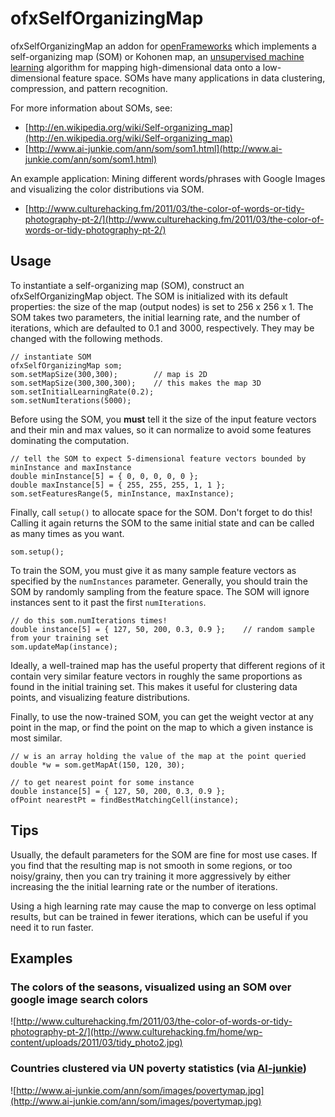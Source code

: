 # ofxSelfOrganizingMap 

ofxSelfOrganizingMap an addon for [openFrameworks](http://openframeworks.cc/) which implements a self-organizing map (SOM) or Kohonen map, an [unsupervised machine learning](http://en.wikipedia.org/wiki/Unsupervised_learning) algorithm for mapping high-dimensional data onto a low-dimensional feature space. SOMs have many applications in data clustering, compression, and pattern recognition. 

For more information about SOMs, see:
* [http://en.wikipedia.org/wiki/Self-organizing_map](http://en.wikipedia.org/wiki/Self-organizing_map)
* [http://www.ai-junkie.com/ann/som/som1.html](http://www.ai-junkie.com/ann/som/som1.html)

An example application: Mining different words/phrases with Google Images and visualizing the color distributions via SOM.
* [http://www.culturehacking.fm/2011/03/the-color-of-words-or-tidy-photography-pt-2/](http://www.culturehacking.fm/2011/03/the-color-of-words-or-tidy-photography-pt-2/)


## Usage

To instantiate a self-organizing map (SOM), construct an ofxSelfOrganizingMap object. The SOM is initialized with its default properties: the size of the map (output nodes) is set to 256 x 256 x 1. The SOM takes two parameters, the initial learning rate, and the number of iterations, which are defaulted to 0.1 and 3000, respectively. They may be changed with the following methods.

	// instantiate SOM 
	ofxSelfOrganizingMap som;
	som.setMapSize(300,300);		// map is 2D
	som.setMapSize(300,300,300);	// this makes the map 3D
	som.setInitialLearningRate(0.2);
	som.setNumIterations(5000);
	
Before using the SOM, you **must** tell it the size of the input feature vectors and their min and max values, so it can normalize to avoid some features dominating the computation.

	// tell the SOM to expect 5-dimensional feature vectors bounded by minInstance and maxInstance
	double minInstance[5] = { 0, 0, 0, 0, 0 };
	double maxInstance[5] = { 255, 255, 255, 1, 1 };
	som.setFeaturesRange(5, minInstance, maxInstance);
	
Finally, call `setup()` to allocate space for the SOM. Don't forget to do this! Calling it again returns the SOM to the same initial state and can be called as many times as you want.

	som.setup();
	
To train the SOM, you must give it as many sample feature vectors as specified by the `numInstances` parameter. Generally, you should train the SOM by randomly sampling from the feature space. The SOM will ignore instances sent to it past the first `numIterations`.

	// do this som.numIterations times!
	double instance[5] = { 127, 50, 200, 0.3, 0.9 };	// random sample from your training set
	som.updateMap(instance);

Ideally, a well-trained map has the useful property that different regions of it contain very similar feature vectors in roughly the same proportions as found in the initial training set. This makes it useful for clustering data points, and visualizing feature distributions.

Finally, to use the now-trained SOM, you can get the weight vector at any point in the map, or find the point on the map to which a given instance is most similar.
	
	// w is an array holding the value of the map at the point queried
	double *w = som.getMapAt(150, 120, 30);	
	
	// to get nearest point for some instance
	double instance[5] = { 127, 50, 200, 0.3, 0.9 };
	ofPoint nearestPt = findBestMatchingCell(instance);


## Tips

Usually, the default parameters for the SOM are fine for most use cases.  If you find that the resulting map is not smooth in some regions, or too noisy/grainy, then you can try training it more aggressively by either increasing the the initial learning rate or the number of iterations.  

Using a high learning rate may cause the map to converge on less optimal results, but can be trained in fewer iterations, which can be useful if you need it to run faster.


## Examples

### The colors of the seasons, visualized using an SOM over google image search colors

![http://www.culturehacking.fm/2011/03/the-color-of-words-or-tidy-photography-pt-2/](http://www.culturehacking.fm/home/wp-content/uploads/2011/03/tidy_photo2.jpg)

### Countries clustered via UN poverty statistics (via [AI-junkie](http://ai-junkie.com/))
![http://www.ai-junkie.com/ann/som/images/povertymap.jpg](http://www.ai-junkie.com/ann/som/images/povertymap.jpg)
